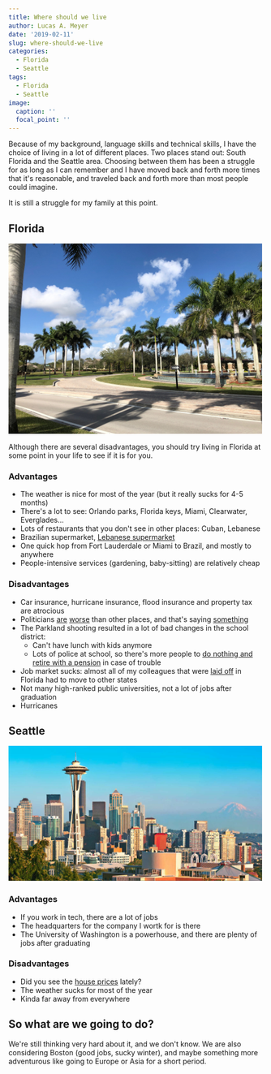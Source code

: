 ```yaml
---
title: Where should we live
author: Lucas A. Meyer
date: '2019-02-11'
slug: where-should-we-live
categories:
  - Florida
  - Seattle
tags:
  - Florida
  - Seattle
image:
  caption: ''
  focal_point: ''
---
```


Because of my background, language skills and technical skills, I have the choice of living in a lot of different places. 
Two places stand out: South Florida and the Seattle area. Choosing between them has been a struggle for as long as I can remember
and I have moved back and forth more times that it's reasonable, and traveled back and forth more than most people could
imagine.

It is still a struggle for my family at this point.

## Florida

<img src="parkland-heron-bay.jpg" alt="Parkland, FL" width="500" />	

Although there are several disadvantages, you should try living in Florida at some point in your life to see if it is for you. 

### Advantages

* The weather is nice for most of the year (but it really sucks for 4-5 months)
* There's a lot to see: Orlando parks, Florida keys, Miami, Clearwater, Everglades...
* Lots of restaurants that you don't see in other places: Cuban, Lebanese
* Brazilian supermarket, [Lebanese supermarket](https://coralspringstalk.com/eat-like-a-sheikh-at-sahara-mediterranean-market-in-coral-springs-19713)
* One quick hop from Fort Lauderdale or Miami to Brazil, and mostly to anywhere
* People-intensive services (gardening, baby-sitting) are relatively cheap

### Disadvantages

* Car insurance, hurricane insurance, flood insurance and property tax are atrocious
* Politicians [are](https://www.miamiherald.com/news/local/community/broward/article224080655.html) [worse](https://www.sun-sentinel.com/opinion/editorials/fl-op-edit-broward-superintendent-robert-runcie-20181229-story.html) 
  than other places, and that's saying [something](https://nypost.com/2019/02/11/northam-i-overreacted-in-initial-apology-for-racist-photos/)
* The Parkland shooting resulted in a lot of bad changes in the school district:
  - Can't have lunch with kids anymore
  - Lots of police at school, so there's more people to [do nothing and retire with a pension](https://www.sun-sentinel.com/local/broward/parkland/florida-school-shooting/fl-ne-peterson-pollack-civil-hearing-20181211-story.html) in case of trouble
* Job market sucks: almost all of my colleagues that were [laid off](https://www.seattletimes.com/business/microsoft/microsoft-starts-layoffs-with-reportedly-thousands-of-job-cuts/) in Florida had to move to other states
* Not many high-ranked public universities, not a lot of jobs after graduation
* Hurricanes

## Seattle

<img src="seattle.png" alt="Seattle" width="500" />

### Advantages

* If you work in tech, there are a lot of jobs
* The headquarters for the company I wortk for is there
* The University of Washington is a powerhouse, and there are plenty of jobs after graduating

### Disadvantages

* Did you see the [house prices](https://wolfstreet.com/2019/01/08/housing-bubble-trouble-in-the-seattle-bellevue-metro/) lately?
* The weather sucks for most of the year
* Kinda far away from everywhere

## So what are we going to do?

We're still thinking very hard about it, and we don't know. We are also considering Boston (good jobs, sucky winter), and maybe something more
adventurous like going to Europe or Asia for a short period.